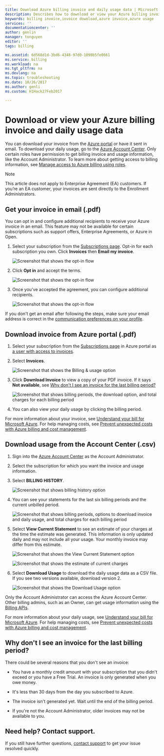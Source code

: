 ```yaml
---
title: Download Azure billing invoice and daily usage data | Microsoft Docs
description: Describes how to download or view your Azure billing invoice and daily usage data.
keywords: billing invoice,invoice download,azure invoice,azure usage
services: ''
documentationcenter: ''
author: genlin
manager: tonguyen
editor: ''
tags: billing

ms.assetid: 6d568d1d-3bd6-4348-97d0-1098b5fe0661
ms.service: billing
ms.workload: na
ms.tgt_pltfrm: na
ms.devlang: na
ms.topic: troubleshooting
ms.date: 10/26/2017
ms.author: genli
ms.custom: H1Hack27Feb2017

---
```

# Download or view your Azure billing invoice and daily usage data
You can download your invoice from the [Azure portal](https://portal.azure.com/#blade/Microsoft_Azure_Billing/SubscriptionsBlade) or have it sent in email. To download your daily usage, go to the [Azure Account Center](https://account.azure.com/Subscriptions). Only certain roles have permission to get billing invoice and usage information, like the Account Administrator. To learn more about getting access to billing information, see [Manage access to Azure billing using roles](billing-manage-access.md).

>[!NOTE]
>This article does not apply to Enterprise Agreement (EA) customers. If you’re an EA customer, your invoices are sent directly to the Enrollment Administrators.

## Get your invoice in email (.pdf)
You can opt in and configure additional recipients to receive your Azure invoice in an email. This feature may not be available for certain subscriptions such as support offers, Enterprise Agreements, or Azure in Open.

1. Select your subscription from the [Subscriptions page](https://portal.azure.com/#blade/Microsoft_Azure_Billing/SubscriptionsBlade). Opt-in for each subscription you own. Click **Invoices** then **Email my invoice**. 

    ![Screenshot that shows the opt-in flow](./media/billing-download-azure-invoice-daily-usage-date/InvoicesDeepLink.PNG)
    
2. Click **Opt in** and accept the terms.

    ![Screenshot that shows the opt-in flow](./media/billing-download-azure-invoice-daily-usage-date/InvoiceArticleStep2.PNG)
 
3. Once you've accepted the agreement, you can configure additional recipients.

    ![Screenshot that shows the opt-in flow](./media/billing-download-azure-invoice-daily-usage-date/InvoiceArticleStep3.PNG)
    
If you don't get an email after following the steps, make sure your email address is correct in the [communication preferences on your profile](https://account.windowsazure.com/profile).

## Download invoice from Azure portal (.pdf)

1. Select your subscription from the [Subscriptions page](https://portal.azure.com/#blade/Microsoft_Azure_Billing/SubscriptionsBlade) in Azure portal as [a user with access to invoices](billing-manage-access.md).

2. Select **Invoices**. 

    ![Screenshot that shows the Billing & usage option](./media/billing-download-azure-invoice-daily-usage-date/billingandusage.png) 

3. Click **Download Invoice** to view a copy of your PDF invoice. If it says **Not available**, see [Why don't I see an invoice for the last billing period?](#noinvoice)

    ![Screenshot that shows billing periods, the download option, and total charges for each billing period](./media/billing-download-azure-invoice-daily-usage-date/billing4.png)

4. You can also view your daily usage by clicking the billing period. 

For more information about your invoice, see [Understand your bill for Microsoft Azure](billing-understand-your-bill.md). For help managing costs, see [Prevent unexpected costs with Azure billing and cost management](billing-getting-started.md).

## Download usage from the Account Center (.csv)

1. Sign into the [Azure Account Center](https://account.windowsazure.com/subscriptions) as the Account Administrator.

2. Select the subscription for which you want the invoice and usage information.

3. Select **BILLING HISTORY**. 

    ![Screenshot that shows billing history option](./media/billing-download-azure-invoice-daily-usage-date/Billinghisotry.png)

4. You can see your statements for the last six billing periods and the current unbilled period. 

    ![Screenshot that shows billing periods, options to download invoice and daily usage, and total charges for each billing period](./media/billing-download-azure-invoice-daily-usage-date/billingSum.png)

5. Select **View Current Statement** to see an estimate of your charges at the time the estimate was generated. This information is only updated daily and may not include all your usage. Your monthly invoice may differ from this estimate.

    ![Screenshot that shows the View Current Statement option](./media/billing-download-azure-invoice-daily-usage-date/billingSum2.png)

    ![Screenshot that shows the estimate of current charges](./media/billing-download-azure-invoice-daily-usage-date/billingSum3.png)

6. Select **Download Usage** to download the daily usage data as a CSV file. If you see two versions available, download version 2.

    ![Screenshot that shows the Download Usage option](./media/billing-download-azure-invoice-daily-usage-date/DLusage.png)

Only the Account Administrator can access the Azure Account Center. Other billing admins, such as an Owner, can get usage information using the [Billing APIs](billing-usage-rate-card-overview.md).

For more information about your daily usage, see [Understand your bill for Microsoft Azure](billing-understand-your-bill.md). For help managing costs, see [Prevent unexpected costs with Azure billing and cost management](billing-getting-started.md).

## <a name="noinvoice"></a> Why don't I see an invoice for the last billing period?

There could be several reasons that you don't see an invoice:

- You have a monthly credit amount with your subscription that you didn't exceed or you have a Free Trial. An invoice is only generated when you owe money.

- It's less than 30 days from the day you subscribed to Azure.

- The invoice isn't generated yet. Wait until the end of the billing period.

- If you're not the Account Administrator, older invoices may not be available to you.

## Need help? Contact support.
If you still have further questions, [contact support](https://portal.azure.com/?#blade/Microsoft_Azure_Support/HelpAndSupportBlade) to get your issue resolved quickly.

